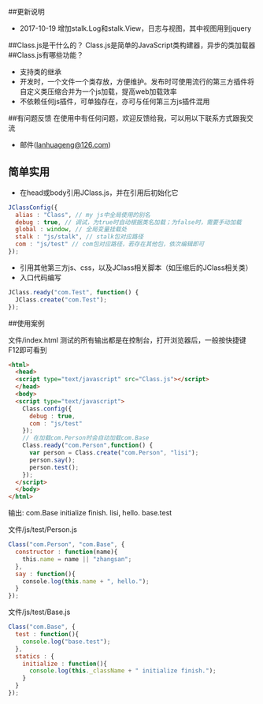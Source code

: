 ##更新说明
* 2017-10-19 增加stalk.Log和stalk.View，日志与视图，其中视图用到jquery

##Class.js是干什么的？
  Class.js是简单的JavaScript类构建器，异步的类加载器
##Class.js有哪些功能？

* 支持类的继承
* 开发时，一个文件一个类存放，方便维护。发布时可使用流行的第三方插件将自定义类压缩合并为一个js加载，提高web加载效率
* 不依赖任何js插件，可单独存在，亦可与任何第三方js插件混用

##有问题反馈
在使用中有任何问题，欢迎反馈给我，可以用以下联系方式跟我交流

* 邮件(lanhuageng@126.com)

## 简单实用

* 在head或body引用JClass.js，并在引用后初始化它

```javascript
JClassConfig({
  alias : "Class", // my js中全局使用的别名
  debug : true, // 调试，为true时自动根据类名加载；为false时，需要手动加载
  global : window, // 全局变量挂载处
  stalk : "js/stalk", // stalk包对应路径
  com : "js/test" // com包对应路径，若存在其他包，依次编辑即可
});
```

* 引用其他第三方js、css，以及JClass相关脚本（如压缩后的JClass相关类）
* 入口代码编写

```javascript
JClass.ready("com.Test", function() {
  JClass.create("com.Test");
});
```

##使用案例

文件/index.html
测试的所有输出都是在控制台，打开浏览器后，一般按快捷键F12即可看到



```html
<html>
  <head>
  <script type="text/javascript" src="Class.js"></script>
  </head>
  <body>
  <script type="text/javascript">
    Class.config({
      debug : true,
      com : "js/test"
    });
    // 在加载com.Person时会自动加载com.Base
    Class.ready("com.Person",function() {
      var person = Class.create("com.Person", "lisi");
      person.say();
      person.test();
    });
  </script>
  </body>
</html>
```

输出:
com.Base initialize finish.
lisi, hello.
base.test



文件/js/test/Person.js
```javascript
Class("com.Person", "com.Base", {
  constructor : function(name){
    this.name = name || "zhangsan";
  },
  say : function(){
    console.log(this.name + ", hello.");
  }
});
```

文件/js/test/Base.js
```javascript
Class("com.Base", {
  test : function(){
    console.log("base.test");
  },
  statics : {
    initialize : function(){
      console.log(this._className + " initialize finish.");
    }
  }
});
```
